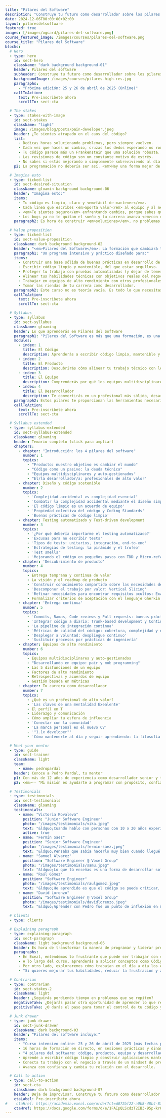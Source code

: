 ```yaml
---
title: "Pilares del Software"
description: "Construye tu futuro como desarrollador sobre los pilares del código sostenible, la entrega continua de valor y el liderazgo de equipos de alto rendimiento."
date: 2024-12-06T00:00:00+02:00
layout: pilaresdelsoftware
featured: true
images: [/images/ogcard/pilares-del-software.png]
course_featured_image: /images/courses/pilares-del-software.png
course_title: "Pilares del Software"
blocks:
  # Hero
  - type: hero
    id: sect-hero
    className: "dark background background-01"
    header: Pilares del software
    subheader: Construye tu futuro como desarrollador sobre los pilares del código sostenible, la entrega continua de valor y el liderazgo de equipos de alto rendimiento.
    backgroundImage: /images/courses/pilares-high-res.jpg
    paragraphs:
      - "Próxima edición: 25 y 26 de abril de 2025 (Online)"
    callToAction:
      text: Pre-inscribete ahora
      scrollTo: sect-cta

  # The stakes
  - type: stakes-with-image
    id: sect-stakes
    className: "light"
    image: /images/blog/posts/pain-developer.jpeg
    header: ¿Te sientes atrapado en el caos del código?
    list:
      - Dedicas horas solucionando problemas, pero siempre vuelven.
      - Cada vez que haces un cambio, cruzas los dedos esperando no romper nada.
      - Tu código parece más un Frankenstein que una solución robusta.
      - Las revisiones de código son un constante motivo de estrés.
      - No sabes si estás mejorando o simplemente sobreviviendo al día a día.
    p2: La programación no debería ser así. <em>Hay una forma mejor de hacer las cosas</em>. Deja de apagar incendios y empieza a programar con propósito.

  # Imagina esto
  - type: ticked-list
    id: sect-desired-situation
    className: gloamin background background-06
    header: "Imagina esto:"
    items:
      - Tu código es limpio, claro y <em>fácil de mantener</em>.
      - Cada línea que escribes <em>aporta valor</em> al equipo y al negocio.
      - <em>Te sientes seguro</em> enfrentando cambios, porque sabes que tus pruebas automatizadas protegen tu trabajo.
      - Los bugs ya no te quitan el sueño y tu carrera avanza <em>con confianza</em>.
    paragraph2: Es hora de construir <em>soluciones</em>, no problemas.

  # Value proposition
  - type: ticked-list
    id: sect-value-proposition
    className: dark background background-02
    header: "<em>Pilares del Software</em>: La formación que cambiará tu forma de programar"
    paragraph1: "Un programa intensivo y práctico diseñado para:"
    items:
      - Construir una base sólida de buenas prácticas en desarrollo de software.
      - Escribir código limpio y mantenible, del que estar orgulloso.
      - Proteger tu trabajo con pruebas automatizadas (y dejar de temer cada cambio).
      - Alinear tus habilidades técnicas con objetivos reales del negocio.
      - Trabajar en equipos de alto rendimiento con otros profesionales motivados y enfocados.
      - Tomar las riendas de tu carrera como desarrollador.
    paragraph2: Este curso no es teoría vacía. Es todo lo que necesitas para <em>avanzar con confianza</em>.
    callToAction:
      text: Pre-inscribete ahora
      scrollTo: sect-cta

  # Syllabus
  - type: syllabus
    id: sect-syllabus
    className: gloaming
    header: Lo que aprenderás en Pilares del Software
    paragraph1: "Pilares del Software es más que una formación, es una <em>transformación</em> en 4 dimensiones clave:"
    modules:
      - index: 1
        title: El Código
        description: Aprenderás a escribir código limpio, mantenible y claro, basado en principios como Clean Code, Testing automatizado y refactoring, y construirás una base técnica que soporte el crecimiento y la escalabilidad de tus proyectos.
      - index: 2
        title: El Producto
        description: Descubrirás cómo alinear tu trabajo técnico con los objetivos del negocio, desarrollando una mentalidad de producto y enfocándote en entregar valor real en cada iteración.
      - index: 3
        title: El Equipo
        description: Comprenderás por qué los equipos multidisciplinares y autogestionados son aquellos que logran mayor impacto, y interiorizarás los factores de los equipos de alto rendimiento.
      - index: 4
        title: El Desarrollador
        description: Te convertirás en un profesional más sólido, desarrollando aspectos clave como liderazgo, comunicación y aprendizaje continuo.
    paragraph2: Estos pilares te proporcionan las herramientas necesarias para avanzar como desarrollador, impactar en tu equipo y contribuir al éxito de los productos que creas.
    callToAction:
      text: Pre-inscribete ahora
      scrollTo: sect-cta

  # Syllabus extended
  - type: syllabus-extended
    id: sect-syllabus-extended
    className: gloaming
    header: Temario completo (click para ampliar)
    chapters:
      - chapter: "Introducción: los 4 pilares del software"
        number: 1
        topics:
          - "Producto: nuestro objetivo es cambiar el mundo"
          - "Código como un pasivo: la deuda técnica"
          - "Equipos multidisciplinares y auto-gestionados"
          - "El/la desarrollador/a: profesionales de alto valor"
      - chapter: Diseño y código sostenible
        number: 2
        topics:
          - 'Complejidad accidental vs complejidad esencial'
          - 'Combatir la complejidad accidental mediante el diseño simple'
          - 'El código limpio es un acuerdo de equipo'
          - 'Propiedad colectiva del código y Coding Standards'
          - 'Buenas prácticas de código limpio'
      - chapter: Testing automatizado y Test-driven development
        number: 3
        topics:
          - '¿Por qué debería importarme el testing automatizado?'
          - 'Excusas para no escribir tests'
          - 'Tipos de tests: unitarios, integración, end-to-end'
          - 'Estrategias de testing: la pirámide y el trofeo'
          - 'Test smells'
          - 'Mejorando el código en pequeños pasos con TDD y Micro-refactoring'
      - chapter: 'Descubrimiento de producto'
        number: 4
        topics:
          - Entrega temprana y continua de valor
          - La visión y el roadmap de producto
          - 'Construir conocimiento compartido sobre las necesidades del usuario'
          - 'Descomponer el trabajo por valor: Vertical Slicing'
          - 'Refinar necesidades para encontrar requisitos ocultos: Example Mapping'
          - Formalizar criterios de aceptación con el lenguaje Gherkin
      - chapter: 'Entrega continua'
        number: 5
        topics:
          - 'Commits, Ramas, Code reviews y Pull requests: buenas prácticas'
          - 'Integrar código a diario: Trunk-based development y Continuous integration'
          - 'La pipeline de integración continua'
          - 'Métricas de calidad del código: cobertura, complejidad y duplicidad'
          - 'Desplegar a voluntad: despliegue continuo'
          - 'Sustituir procesos por prácticas de ingeniería'
      - chapter: Equipos de alto rendimiento
        number: 6
        topics:
          - Equipos multidisciplinares y auto-gestionados
          - "Desarrollando en equipo: pair y mob programming"
          - Las 5 disfunciones de un equipo
          - Factores de alto rendimiento
          - Retrospectivas y acuerdos de equipo
          - Gestión basada en métricas
      - chapter: Tu carrera como desarrollador
        number: 7
        topics:
          - ¿Qué es un profesional de alto valor?
          - 'Las claves de una mentalidad Exealente'
          - El perfil en T
          - Liderazgo y comunicación
          - Cómo ampliar tu esfera de influencia
          - 'Conectar con la comunidad'
          - 'La marca personal es el nuevo CV'
          - '"1.1x developer"'
          - 'Cómo mantenerte al día y seguir aprendiendo: la filosofía Kaizen'

  # Meet your mentor
  - type: guide
    id: sect-trainer
    className: light
    team:
      - name: pedropardal
    header: Conoce a Pedro Pardal, tu mentor
    p1: Con más de 12 años de experiencia como desarrollador senior y tech lead en empresas como Tuenti, Trivago y Codurance, Pedro ha formado a más de 200 desarrolladores y equipos de alto rendimiento.
    p2: <em>-- "Mi misión es ayudarte a programar con propósito, confianza y claridad. Nos vemos en el curso."</em>

  # Testimonials
  - type: testimonials
    id: sect-testimonials
    className: gloaming
    testimonials:
      - name: "Victoria Kovaleva"
        position: "Junior Software Engineer"
        photo: "/images/testimonials/vika.jpeg"
        text: "&ldquo;Cuando hablo con personas con 10 o 20 años experiencia, me dicen que ojalá ellos hubieran podido aprender al principio todo lo que yo sé ahora&rdquo;"
        active: true
      - name: "Fermín Saez"
        position: "Senior Software Engineer"
        photo: "/images/testimonials/fermin-saez.jpeg"
        text: "&ldquo;Pensaba que sabía hacerlo muy bien cuando llegué a Voxel. Era consciente de que tenía cosas que mejorar, como mis habilidades en testing, pero cuando te conocí me abriste la mente.&rdquo;"
      - name: "Samuel Álvarez"
        position: "Software Engineer @ Voxel Group"
        photo: "/images/testimonials/samu.jpeg"
        text: "&ldquo;Lo que tú enseñas es una forma de desarrollar software, son muchas piezas que se juntan para formar un puzzle.&rdquo;"
      - name: "Raúl Gómez"
        position: "Software Engineer"
        photo: "/images/testimonials/raulgomez.jpeg"
        text: "&ldquo;He aprendido es que el código se puede criticar, pero no a la persona que lo hace, porque la persona que lo ha hecho lo hace lo mejor que puede en el momento en el que hizo el código. Eso es algo que me ha dado mucha seguridad. Me voy a dormir más tranquilo.&rdquo;"
      - name: "David Lorenzo"
        position: "Software Engineer @ Voxel Group"
        photo: "/images/testimonials/davidlorenzo.jpeg"
        text: "&ldquo;Aprender con Pedro fue un punto de inflexión en mi carrera profesional&rdquo;"

  # Clients
  - type: clients

  # Explaining paragraph
  - type: explaining-paragraph
    id: sect-paragraph
    className: light background background-06
    header: Es hora de transformar tu manera de programar y liderar proyectos de software.
    paragraphs:
      - En Exeal, entendemos lo frustrante que puede ser trabajar con código legacy desordenado o sentir que cada cambio añade más deuda técnica a tu proyecto. ¿Te has encontrado apagando incendios en lugar de construir soluciones duraderas? 'Pilares del Software' está diseñado para cambiar esa dinámica, ayudándote a implementar código limpio, reducir la deuda técnica y trabajar con confianza en cualquier entorno, ya seas backend o frontend, junior o senior.
      - A lo largo del curso, aprenderás a aplicar conceptos como Código limpio o Micro-refactoring, que garantizan aplicaciones mantenibles y escalables, además de desarrollar tests automatizados para asegurar la calidad del código. También descubrirás cómo CI/CD puede transformar la forma en que entregas valor de manera continua y eficiente.
      - Por otro lado, exploraremos cómo trabajan en el día a día los equipos de desarrollo de alto rendimiento para conseguir maximizar su impacto, así cómo qué habilidades desarrollar, como liderazgo, comunicación y mentalidad de producto, para aportar el máximo valor.
      - "Si quieres mejorar tus habilidades, reducir la frustración y avanzar en tu carrera como desarrollador, 'Pilares del Software' es tu oportunidad para dominar las herramientas y técnicas que marcan la diferencia. No importa si trabajas en backend, frontend o full stack: este curso te dará una base sólida que podrás aplicar desde el primer día."

  # Contrarian
  - type: contrarian
    id: sect-stakes-2
    className: light
    header: ¿Seguirás perdiendo tiempo en problemas que se repiten?
    negativeTake: ¿Dejarás pasar otra oportunidad de aprender lo que realmente importa?
    positiveTake: ¿O darás el paso para tomar el control de tu código y avanzar en tu carrera?

  # Junk drawer
  - type: junk-drawer
    id: sect-junk-drawer
    className: dark background-03
    header: "Pilares del software incluye:"
    items:
      - "Curso intensivo online: 25 y 26 de abril de 2025 (más fechas por confirmar, también en presencial)"
      - 16 horas de formación en directo, en sesiones prácticas y dinámicas, aplicable desde el primer día.
      - "4 pilares del software: código, producto, equipo y desarrollador."
      - Aprende a escribir código limpio y construir aplicaciones mantenibles.
      - Conecta tu trabajo con el negocio a través de un mindset de producto.
      - Avanza con confianza y cambia tu relación con el desarrollo.

  # Call to action
  - type: call-to-action
    id: sect-cta
    className: dark background background-07
    header: Deja de improvisar. Construye tu futuro como desarrollador.
    ctaLabel: Pre-inscribete ahora
#    ctaHref: https://academia.exeal.com/order?ct=d072bf22-a0b8-48b4-83de-6733758c3897
    ctaHref: https://docs.google.com/forms/d/e/1FAIpQLScdzT2IB3-95p-kr8nAUQfAkwW3rYyYlR-lgYx4671Bf3SAXg/viewform?usp=dialog
---
```

